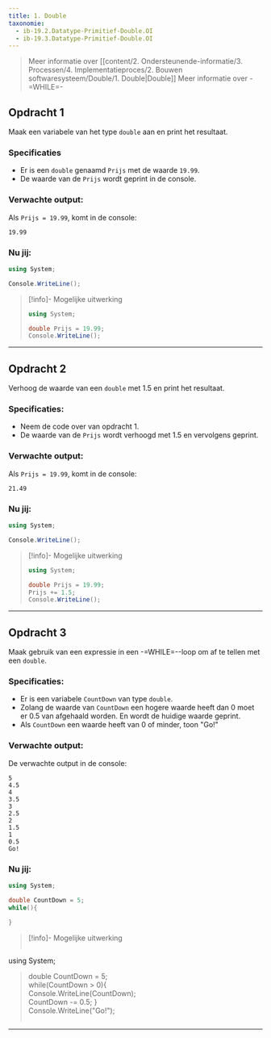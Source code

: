 ```yaml
---
title: 1. Double
taxonomie:
  - ib-19.2.Datatype-Primitief-Double.OI
  - ib-19.3.Datatype-Primitief-Double.OI
---
```


> Meer informatie over [[content/2. Ondersteunende-informatie/3. Processen/4. Implementatieproces/2. Bouwen softwaresysteem/Double/1. Double|Double]]
> Meer informatie over -=WHILE=-

## Opdracht 1
Maak een variabele van het type `double` aan en print het resultaat.

### Specificaties
- Er is een `double` genaamd `Prijs` met de waarde `19.99`.
- De waarde van de `Prijs` wordt geprint in de console.

### Verwachte output:
Als `Prijs = 19.99`, komt in de console:
```
19.99
```

### Nu jij:
``` csharp runner
using System;

Console.WriteLine();
``` 

> [!info]- Mogelijke uitwerking
> ``` csharp
> using System;
> 
> double Prijs = 19.99;
> Console.WriteLine();
> ```

---
## Opdracht 2
Verhoog de waarde van een `double` met 1.5 en print het resultaat.

### Specificaties:
- Neem de code over van opdracht 1.
- De waarde van de `Prijs` wordt verhoogd met 1.5 en vervolgens geprint.

### Verwachte output:
Als `Prijs = 19.99`, komt in de console:
```
21.49
```

### Nu jij:
```csharp runner
using System;

Console.WriteLine();
``` 

> [!info]- Mogelijke uitwerking
> ``` csharp
> using System;
> 
> double Prijs = 19.99;
> Prijs += 1.5;
> Console.WriteLine();
> ```

---
## Opdracht 3
Maak gebruik van een expressie in een -=WHILE=--loop om af te tellen met een `double`.

### Specificaties:
- Er is een variabele `CountDown` van type `double`.
- Zolang de waarde van `CountDown` een hogere waarde heeft dan 0 moet er 0.5 van afgehaald worden. En wordt de huidige waarde geprint.
- Als `CountDown` een waarde heeft van 0 of minder, toon "Go!"

### Verwachte output:
De verwachte output in de console:
```
5
4.5
4
3.5
3
2.5
2
1.5
1
0.5
Go!
```

### Nu jij:
```csharp runner
using System;

double CountDown = 5;
while(){
	
}
```

> [!info]- Mogelijke uitwerking
> ``` csharp
using System;  
> 
> double CountDown = 5;  
> while(CountDown > 0){  
>   Console.WriteLine(CountDown);  
>   CountDown -= 0.5;
> }  
> Console.WriteLine("Go!");
> ```

---
